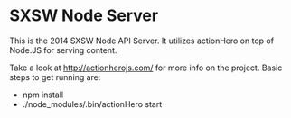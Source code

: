 SXSW Node Server
=========

This is the 2014 SXSW Node API Server. It utilizes actionHero on top of Node.JS for serving content.

Take a look at http://actionherojs.com/ for more info on the project. Basic steps to get running are:

- npm install
- ./node_modules/.bin/actionHero start

